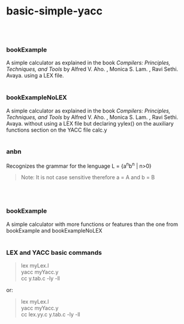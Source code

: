 # basic-simple-yacc
<br />
<br />

### bookExample

A simple calculator as explained in the book *Compilers: Principles, Techniques, and Tools* by Alfred V. Aho. , Monica S. Lam. , Ravi Sethi. Avaya. using a LEX file.
<br />
<br />

### bookExampleNoLEX

A simple calculator as explained in the book *Compilers: Principles, Techniques, and Tools* by Alfred V. Aho. , Monica S. Lam. , Ravi Sethi. Avaya. without using a LEX file but declaring yylex() on the auxiliary functions section on the YACC file calc.y
<br />
<br />

### anbn

Recognizes the grammar for the lenguage L = {a<sup>n</sup>b<sup>n</sup> | n>0}
> Note: It is not case sensitive therefore a = A and b = B
> 
<br />
<br />

### bookExample

A simple calculator with more functions or features than the one from bookExample and bookExampleNoLEX
<br />
<br />

### LEX and YACC basic commands

> lex myLex.l <br />
yacc myYacc.y <br />
cc y.tab.c -ly -ll <br />
>

or:

> lex myLex.l <br />
yacc myYacc.y <br />
cc lex.yy.c y.tab.c -ly -ll <br />
>
